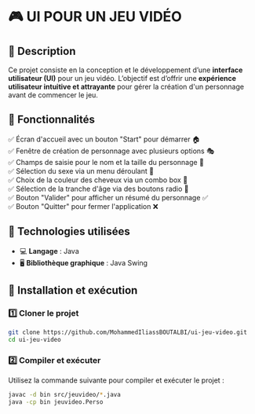 # 🎮 UI POUR UN JEU VIDÉO

## 📌 Description
Ce projet consiste en la conception et le développement d’une **interface utilisateur (UI)** pour un jeu vidéo. L’objectif est d’offrir une **expérience utilisateur intuitive et attrayante** pour gérer la création d'un personnage avant de commencer le jeu.

## 📌 Fonctionnalités
✅ Écran d'accueil avec un bouton "Start" pour démarrer 🏠  
✅ Fenêtre de création de personnage avec plusieurs options 🎭  
✅ Champs de saisie pour le nom et la taille du personnage 📝  
✅ Sélection du sexe via un menu déroulant 🚻  
✅ Choix de la couleur des cheveux via un combo box 🎨  
✅ Sélection de la tranche d'âge via des boutons radio 🔢  
✅ Bouton "Valider" pour afficher un résumé du personnage ✅  
✅ Bouton "Quitter" pour fermer l'application ❌  

## 📌 Technologies utilisées
- 💻 **Langage** : Java  
- 🖥️ **Bibliothèque graphique** : Java Swing  

## 📌 Installation et exécution
### 1️⃣ Cloner le projet
```bash
git clone https://github.com/MohammedIliassBOUTALBI/ui-jeu-video.git
cd ui-jeu-video
```

### 2️⃣ Compiler et exécuter
Utilisez la commande suivante pour compiler et exécuter le projet :
```bash
javac -d bin src/jeuvideo/*.java
java -cp bin jeuvideo.Perso
```
